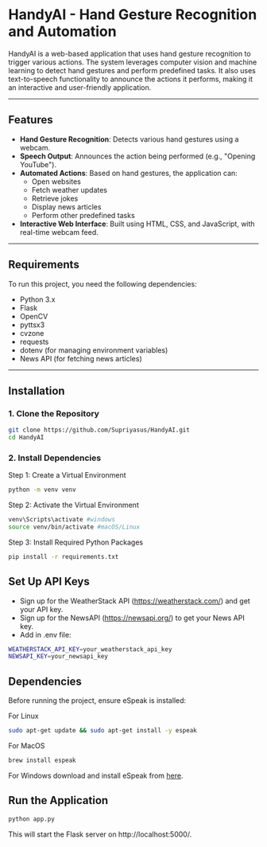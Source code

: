 # HandyAI - Hand Gesture Recognition and Automation

HandyAI is a web-based application that uses hand gesture recognition to trigger various actions. The system leverages computer vision and machine learning to detect hand gestures and perform predefined tasks. It also uses text-to-speech functionality to announce the actions it performs, making it an interactive and user-friendly application.

---

##  Features

- **Hand Gesture Recognition**: Detects various hand gestures using a webcam.
- **Speech Output**: Announces the action being performed (e.g., "Opening YouTube").
- **Automated Actions**: Based on hand gestures, the application can:
  - Open websites
  - Fetch weather updates
  - Retrieve jokes
  - Display news articles
  - Perform other predefined tasks
- **Interactive Web Interface**: Built using HTML, CSS, and JavaScript, with real-time webcam feed.

---

## Requirements

To run this project, you need the following dependencies:

- Python 3.x
- Flask
- OpenCV
- pyttsx3
- cvzone
- requests
- dotenv (for managing environment variables)
- News API (for fetching news articles)

---

## Installation

### 1. Clone the Repository
```bash
git clone https://github.com/Supriyasus/HandyAI.git
cd HandyAI
```
### 2. Install Dependencies
Step 1: Create a Virtual Environment
```bash
python -m venv venv
```
Step 2: Activate the Virtual Environment
```bash
venv\Scripts\activate #windows
source venv/bin/activate #macOS/Linux
```
Step 3: Install Required Python Packages
```bash
pip install -r requirements.txt
```

## Set Up API Keys
- Sign up for the WeatherStack API (https://weatherstack.com/) and get   your API key.
- Sign up for the NewsAPI (https://newsapi.org/) to get your News API key.
- Add in .env file:
```bash
WEATHERSTACK_API_KEY=your_weatherstack_api_key
NEWSAPI_KEY=your_newsapi_key
```
## Dependencies
Before running the project, ensure eSpeak is installed:

For Linux
```bash
sudo apt-get update && sudo apt-get install -y espeak
```
For MacOS
```bash
brew install espeak
```

For Windows download and install eSpeak from [here](espeak.sourceforge.net).

## Run the Application
```bash
python app.py
```
This will start the Flask server on http://localhost:5000/.
